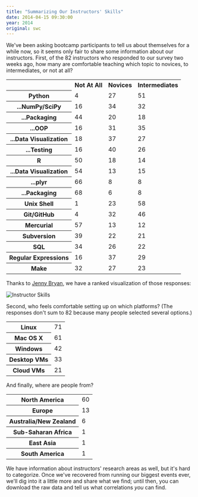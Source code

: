 ```yaml
---
title: "Summarizing Our Instructors' Skills"
date: 2014-04-15 09:30:00
year: 2014
original: swc
---
```

<p>
  We've been asking bootcamp participants to tell us about themselves for a while now,
  so it seems only fair to share some information about our instructors.
  First,
  of the 82 instructors who responded to our survey two weeks ago,
  how many are comfortable teaching which topic to novices,
  to intermediates,
  or not at all?
</p>
<table class="table table-striped">
  <tr><th></th><th>Not At All</th><th>Novices</th><th>Intermediates</th></tr>
  <tr><th>Python</th><td>4</td><td>27</td><td>51</td></tr>
  <tr><th>...NumPy/SciPy</th><td>16</td><td>34</td><td>32</td></tr>
  <tr><th>...Packaging</th><td>44</td><td>20</td><td>18</td></tr>
  <tr><th>...OOP</th><td>16</td><td>31</td><td>35</td></tr>
  <tr><th>...Data Visualization</th><td>18</td><td>37</td><td>27</td></tr>
  <tr><th>...Testing</th><td>16</td><td>40</td><td>26</td></tr>
  <tr><th>R</th><td>50</td><td>18</td><td>14</td></tr>
  <tr><th>...Data Visualization</th><td>54</td><td>13</td><td>15</td></tr>
  <tr><th>...plyr</th><td>66</td><td>8</td><td>8</td></tr>
  <tr><th>...Packaging</th><td>68</td><td>6</td><td>8</td></tr>
  <tr><th>Unix Shell</th><td>1</td><td>23</td><td>58</td></tr>
  <tr><th>Git/GitHub</th><td>4</td><td>32</td><td>46</td></tr>
  <tr><th>Mercurial</th><td>57</td><td>13</td><td>12</td></tr>
  <tr><th>Subversion</th><td>39</td><td>22</td><td>21</td></tr>
  <tr><th>SQL</th><td>34</td><td>26</td><td>22</td></tr>
  <tr><th>Regular Expressions</th><td>16</td><td>37</td><td>29</td></tr>
  <tr><th>Make</th><td>32</td><td>27</td><td>23</td></tr>
</table>
<p>
  Thanks to <a href="http://www.stat.ubc.ca/~jenny/">Jenny Bryan</a>,
  we have a ranked visualization of those responses:
</p>
<p>
  <img src="{{'/files/2014/04/instructor-survey-visualized-2014-04-04.png' | relative_url}}" alt="Instructor Skills" />
</p>
<p>
  Second,
  who feels comfortable setting up on which platforms?
  (The responses don't sum to 82 because many people selected several options.)
</p>
<table class="table table-striped">
  <tr><th>Linux</th><td>71</td></tr>
  <tr><th>Mac OS X</th><td>61</td></tr>
  <tr><th>Windows</th><td>42</td></tr>
  <tr><th>Desktop VMs</th><td>33</td></tr>
  <tr><th>Cloud VMs</th><td>21</td></tr>
</table>
<p>
  And finally,
  where are people from?
</p>
<table class="table table-striped">
  <tr><th>North America</th><td>60</td></tr>
  <tr><th>Europe</th><td>13</td></tr>
  <tr><th>Australia/New Zealand</th><td>6</td></tr>
  <tr><th>Sub-Saharan Africa</th><td>1</td></tr>
  <tr><th>East Asia</th><td>1</td></tr>
  <tr><th>South America</th><td>1</td></tr>
</table>
<p>
  We have information about instructors' research areas as well,
  but it's hard to categorize.
  Once we've recovered from running our biggest events ever,
  we'll dig into it a little more and share what we find;
  until then,
  you can download the raw data
  and tell us what correlations <em>you</em> can find.
</p>

